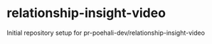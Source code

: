 # relationship-insight-video

Initial repository setup for pr-poehali-dev/relationship-insight-video